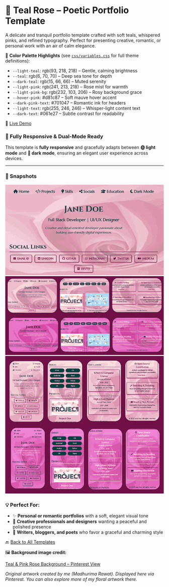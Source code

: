 # 🌷 Teal Rose – Poetic Portfolio Template

A delicate and tranquil portfolio template crafted with soft teals, whispered pinks, and refined typography. Perfect for presenting creative, romantic, or personal work with an air of calm elegance.

🎨 **Color Palette Highlights** (see [`css/variables.css`](css/variables.css) for full theme definitions):

* `--light-teal`: rgb(93, 218, 218) – Gentle, calming brightness
* `--teal`: rgb(6, 70, 70) – Deep sea tone for depth
* `--dark-teal`: rgb(15, 66, 66) – Muted serenity
* `--light-pink`: rgb(241, 213, 218) – Rose mist for warmth
* `--light-pink-bg`: rgb(232, 103, 206) – Rosy background grace
* `--hover-pink`: #d81c87 – Soft mauve hover accent
* `--dark-pink-text`: #701047 – Romantic ink for headers
* `--light-text`: rgb(255, 246, 246) – Whisper-light content text
* `--dark-text`: #061e27 – Subtle contrast for readability

🔗 [Live Demo](https://madhurimarawat.github.io/Portfolio-Templates/Teal_Rose)

### 📱 Fully Responsive & Dual-Mode Ready

This template is **fully responsive** and gracefully adapts between **🌞 light mode** and **🌙 dark mode**, ensuring an elegant user experience across devices.

---

### 📸 Snapshots

<div align="center">

<a href="https://madhurimarawat.github.io/Portfolio-Templates/Teal_Rose">
  <img src="site-previews/website_1.png" 
       alt="Teal Rose Homepage Preview" 
       title="Click to view the Teal Rose homepage">
</a>

<a href="https://madhurimarawat.github.io/Portfolio-Templates/Teal_Rose">
  <img src="site-previews/desktop_website.png" 
       alt="Desktop View of Teal Rose Portfolio" 
       title="Desktop Preview – Teal Rose Portfolio Template">
</a>

<a href="https://madhurimarawat.github.io/Portfolio-Templates/Teal_Rose">
  <img src="site-previews/mobile_website.png" 
       alt="Mobile View of Teal Rose Portfolio" 
       title="Mobile Preview – Teal Rose Template">
</a>

</div>

### 💡 Perfect For:

* ✨ **Personal or romantic portfolios** with a soft, elegant visual tone
* 💼 **Creative professionals and designers** wanting a peaceful and polished presence
* 📝 **Writers, bloggers, and poets** who favor a graceful and charming style

🔙 [Back to All Templates](../Templates.md)

🖼️ **Background image credit:**

[Teal & Pink Rose Background – Pinterest View](https://in.pinterest.com/pin/1032661389546260052/)

*Original artwork created by me (Madhurima Rawat). Displayed here via Pinterest. You can also explore more of my floral artwork there.*